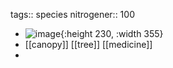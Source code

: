 tags:: species
nitrogener:: 100

- ![image](https://ipfs.io/ipfs/QmQ4BBz57LzGvWD85emuX7D3TZsEpsWXU7q6tBT51PEqiR){:height 230, :width 355}
- [[canopy]] [[tree]] [[medicine]]
-